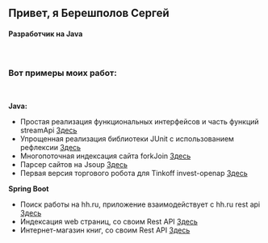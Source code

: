 <h2>Привет, я Берешполов Сергей</h2>
<h4>Разработчик на Java</h4><br>


<h3>Вот примеры моих работ:</h3><br>

<b>Java:</b><br>
- Простая реализация функциональных интерфейсов и часть функций streamApi <a href="https://github.com/Bereshs/functionsAndStream">Здесь</a><br>
- Упрощенная реализация библиотеки JUnit с использованием рефлексии <a href="https://github.com/Bereshs/functionsAndStream">Здесь</a><br>
- Многопоточная индексация сайта forkJoin <a href="https://github.com/Bereshs/ForkJoinMap/tree/main/src">Здесь</a><br>
- Парсер сайтов на Jsoup <a href="https://github.com/Bereshs/ru.parser.hyundai">Здесь</a><br>
- Первая версия торгового робота для Tinkoff invest-openap <a href="https://github.com/Bereshs/ru.irobot.tinkoff.invest.robor">Здесь</a><br> 


<b>Spring Boot</B></br>
- Поиск работы на hh.ru, приложение взаимодействует с hh.ru rest api <a href="https://github.com/Bereshs/HHWorkSearch">Здeсь</a><br>
- Индексация web страниц, со своим Rest API <a href="https://github.com/Bereshs/searchengine">Здесь</a><br>
- Интернет-магазин книг, со своим Rest API <a href="https://github.com/Bereshs/BookShopApp">Здесь</a><br>
